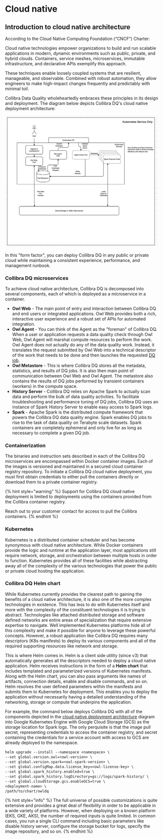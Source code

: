 # Cloud native

## Introduction to cloud native architecture

According to the Cloud Native Computing Foundation (“CNCF”) Charter:

Cloud native technologies empower organizations to build and run scalable applications in modern, dynamic environments such as public, private, and hybrid clouds. Containers, service meshes, microservices, immutable infrastructure, and declarative APIs exemplify this approach.

These techniques enable loosely coupled systems that are resilient, manageable, and observable. Combined with robust automation, they allow engineers to make high-impact changes frequently and predictably with minimal toil.

Collibra Data Quality wholeheartedly embraces these principles in its design and deployment. The diagram below depicts Collibra DQ's cloud native deployment architecture:

![](../../.gitbook/assets/owl-k8s-deployment.png)

In this "form factor", you can deploy Collibra DQ in any public or private cloud while maintaining a consistent experience, performance, and management runbook.&#x20;

### Collibra DQ microservices

To achieve cloud native architecture, Collibra DQ is decomposed into several components, each of which is deployed as a microservice in a container.

* **Owl Web** - The main point of entry and interaction between Collibra DQ and end users or integrated applications. Owl Web provides both a rich, interactive user experience and a robust set of APIs for automated integration.
* **Owl Agent** - You can think of the Agent as the "foreman" of Collibra DQ. When a user or application requests a data quality check through Owl Web, Owl Agent will marshal compute resources to perform the work. Owl Agent does not actually do any of the data quality work. Instead, it translates the request submitted by Owl Web into a technical descriptor of the work that needs to be done and then launches the requested [DQ job](broken-reference).
* **Owl Metastore** - This is where Collibra DQ stores all the metadata, statistics, and results of DQ jobs. It is also then main point of communication between Owl Web and Owl Agent. The metastore also contains the results of DQ jobs performed by transient containers (workers) in the compute space.
* **History Server** - Collibra DQ relies on Apache Spark to actually scan data and perform the bulk of data quality activities. To facilitate troubleshooting and performance tuning of DQ jobs, Collibra DQ uses an instance of Spark History Server to enable easy access to Spark logs.
* **Spark** - Apache Spark is the distributed compute framework that powers the Collibra DQ data quality engine. Spark enables DQ jobs to rise to the task of data quality on Terabyte scale datasets. Spark containers are completely ephemeral and only live for as long as necessary to complete a given DQ job.

### Containerization

The binaries and instruction sets described in each of the Collibra DQ microservices are encompassed within Docker container images. Each of the images is versioned and maintained in a secured cloud container registry repository. To initiate a Collibra DQ cloud native deployment, you must first obtain credentials to either pull the containers directly or download them to a private container registry.

{% hint style="warning" %}
Support for Collibra DQ cloud native deployment is limited to deployments using the containers provided from the Collibra container registry.

Reach out to your customer contact for access to pull the Collibra containers.
{% endhint %}

### Kubernetes

Kubernetes is a distributed container scheduler and has become synonymous with cloud native architecture. While Docker containers provide the logic and runtime at the application layer, most applications still require network, storage, and orchestration between multiple hosts in order to function. Kubernetes provides all of these facilities while abstracting away all of the complexity of the various technologies that power the public or private cloud hosting the application.&#x20;

### &#x20;Collibra DQ Helm chart

While Kubernetes currently provides the clearest path to gaining the benefits of a cloud native architecture, it is also one of the more complex technologies in existence. This has less to do with Kubernetes itself and more with the complexity of the constituent technologies it is trying to abstract. Technologies like attached distributed storage and software defined networks are entire areas of specialization that require extensive expertise to navigate. Well implemented Kubernetes platforms hide all of this complexity and make it possible for anyone to leverage these powerful concepts. However, a robust application like Collibra DQ requires many descriptors (K8s manifests) to deploy its various components and all of the required supporting resources like network and storage.

This is where Helm comes in. Helm is a client side utility (since v3) that automatically generates all the descriptors needed to deploy a cloud native application. Helm receives instructions in the form of a **Helm chart** that includes templated and parameterized versions of Kubernetes manifests. Along with the Helm chart, you can also pass arguments like names of artifacts, connection details, enable and disable commands, and so on. Helm resolves the user defined parameters within the manifests and submits them to Kubernetes for deployment. This enables you to deploy the application without necessarily having a detailed understanding of the networking, storage or compute that underpins the application.&#x20;

For example, the command below deploys Collibra DQ with all of the components depicted in the [cloud native deployment architecture](./#introduction-to-cloud-native-architecture) diagram into Google Kubernetes Engine with Google Cloud Storage (GCS) as the storage location for Spark logs. The only perquisite is that the image pull secret, representing credentials to access the container registry, and secret containing  the credentials for a service account with access to GCS are already deployed to the namespace.

```
helm upgrade --install --namespace <namespace> \
--set global.version.owl=<owl-version> \
--set global.version.spark=<owl-spark-version> \
--set global.configMap.data.license_key=<owl-license-key> \
--set global.spark_history.enabled=true \
--set global.spark_history.logDirectory=gs://logs/spark-history/ \
--set global.cloudStorage.gcs.enableGCS=true \
<deployment-name> \
/path/to/chart/owldq
```

{% hint style="info" %}
The full universe of possible customizations is quite extensive and provides a great deal of flexibility in order to be applicable in a wide variety of platforms. However, when deploying on a known platform (EKS, GKE, AKS), the number of required inputs is quite limited. In common cases, you run a single CLI command including basic parameters like disable history server, configure the storage bucket for logs, specify the image repository, and so on.
{% endhint %}
